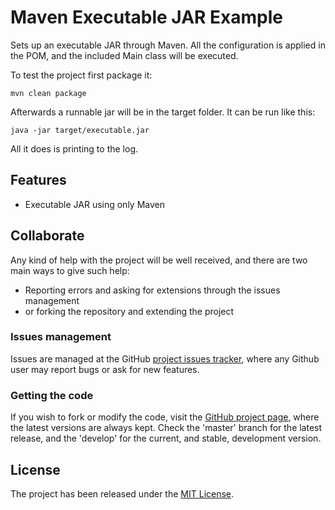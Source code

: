 # Maven Executable JAR Example

Sets up an executable JAR through Maven. All the configuration is applied in the POM, and the included Main class will be executed.

To test the project first package it:

```
mvn clean package
```

Afterwards a runnable jar will be in the target folder. It can be run like this:

```
java -jar target/executable.jar
```

All it does is printing to the log.

## Features

- Executable JAR using only Maven

## Collaborate

Any kind of help with the project will be well received, and there are two main ways to give such help:

- Reporting errors and asking for extensions through the issues management
- or forking the repository and extending the project

### Issues management

Issues are managed at the GitHub [project issues tracker][issues], where any Github user may report bugs or ask for new features.

### Getting the code

If you wish to fork or modify the code, visit the [GitHub project page][scm], where the latest versions are always kept. Check the 'master' branch for the latest release, and the 'develop' for the current, and stable, development version.

## License

The project has been released under the [MIT License][license].

[issues]: https://github.com/bernardo-mg/maven-executable-jar-example/issues
[license]: https://www.opensource.org/licenses/mit-license.php
[scm]: https://github.com/bernardo-mg/maven-executable-jar-example
